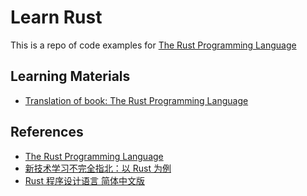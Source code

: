 # Learn Rust

This is a repo of code examples for [The Rust Programming Language](https://doc.rust-lang.org/book/)

## Learning Materials

- [Translation of book: The Rust Programming Language](https://github.com/icyfish/The-Rust-Programming-Language)

## References

- [The Rust Programming Language](https://doc.rust-lang.org/book/)
- [新技术学习不完全指北：以 Rust 为例](https://mp.weixin.qq.com/s/xtCfAiVEwXLwWDQmCbO1mw)
- [Rust 程序设计语言 简体中文版](https://kaisery.github.io/trpl-zh-cn/title-page.html)
